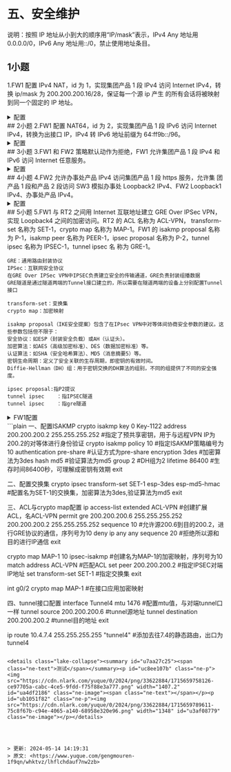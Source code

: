 # 五、安全维护

 说明：按照 IP 地址从小到大的顺序用“IP/mask”表示，IPv4 Any 地址用 0.0.0.0/0，IPv6 Any 地址用::/0，禁止使用地址条目。 

## 1小题
1.FW1 配置 IPv4 NAT，id 为 1，实现集团产品 1 段 IPv4 访问 Internet IPv4，转换 ip/mask 为 200.200.200.16/28，保证每一个源 ip 产生 的所有会话将被映射到同一个固定的 IP 地址。

<details class="lake-collapse"><summary id="u16d1a9be"><span class="ne-text">配置</span></summary><p id="uc31948ce" class="ne-p"><span class="ne-text">FW1</span></p><p id="uf3d4fbe5" class="ne-p"><img src="https://cdn.nlark.com/yuque/0/2024/png/33622884/1713179363911-26ac87a2-cf27-4ac6-90ed-c95d51897e05.png" width="1336.5333333333333" id="u05bf16da" class="ne-image"></p><p id="u1cca0efe" class="ne-p"><img src="https://cdn.nlark.com/yuque/0/2024/png/33622884/1713179928211-ea2b7565-4dc9-42a5-8200-903facae4e9d.png" width="1320.5333333333333" id="vodNQ" class="ne-image"></p><p id="u4ae8ca05" class="ne-p"><span class="ne-text">FW1配置</span></p><p id="uf0132d0f" class="ne-p"><span class="ne-text">ip route 0.0.0.0/0 200.200.200.1  #访问外网路由</span></p><p id="u002ba729" class="ne-p"><span class="ne-text"></span></p><p id="ue52b66b3" class="ne-p"><span class="ne-text">SW3 internet模拟配置</span></p><p id="u5a90a500" class="ne-p"><span class="ne-text">ip route vrf Internet 200.200.200.16/28 200.200.200.2 #Internet返回路由</span></p><p id="ueb51b3af" class="ne-p"><img src="https://cdn.nlark.com/yuque/0/2024/png/33622884/1714817517877-89fced60-f047-47f7-b37e-4122ac95263a.png" width="1185.7777777777778" id="u6579d415" class="ne-image"></p></details>
## 2小题
2.FW1 配置 NAT64，id 为 2，实现集团产品 1 段 IPv6 访问 Internet IPv4，转换为出接口 IP，IPv4 转 IPv6 地址前缀为 64:ff9b::/96。 

<details class="lake-collapse"><summary id="u02ceedb3"><span class="ne-text">配置</span></summary><p id="ud0423fb2" class="ne-p"><span class="ne-text">FW1</span></p><p id="ubcd2d2a5" class="ne-p"><img src="https://cdn.nlark.com/yuque/0/2024/png/33622884/1713179792173-0270fbd8-4e64-492d-a21e-9f58d3ca3e65.png" width="1076.2666666666667" id="HB3WM" class="ne-image"></p><p id="u604eee90" class="ne-p"><img src="https://cdn.nlark.com/yuque/0/2024/png/33622884/1713179956707-f34e403f-d90c-4f05-95c0-92afcd3bce0c.png" width="1331.2" id="u4024fa97" class="ne-image"></p><p id="u3c7f0132" class="ne-p"><img src="https://cdn.nlark.com/yuque/0/2024/png/33622884/1714896549690-f79fdb22-be8f-4d53-8a99-ad386e6d056a.png" width="1408" id="u44fd313d" class="ne-image"></p><p id="uc510e37f" class="ne-p"><span class="ne-text">FW1配置</span></p><p id="u3904fbbb" class="ne-p"><span class="ne-text">ipv6 route ::/0 ethernet0/3 </span><span class="ne-text" style="color: rgb(51, 51, 51); font-size: 14px">FE80::203:FFF:FE3F:C5B6</span><span class="ne-text">   #访问外网路由</span></p><p id="u5252112c" class="ne-p"><img src="https://cdn.nlark.com/yuque/0/2024/png/33622884/1714899272091-d4401c22-0f67-4978-bf34-d2affcccf35f.png" width="1374.2222222222222" id="TPc58" class="ne-image"></p></details>
## 3小题
3.FW1 和 FW2 策略默认动作为拒绝，FW1 允许集团产品 1 段 IPv4 和 IPv6 访问 Internet 任意服务。

<details class="lake-collapse"><summary id="ua0460016"><span class="ne-text">配置</span></summary><p id="u61681073" class="ne-p"><img src="https://cdn.nlark.com/yuque/0/2024/png/33622884/1713417472751-a716b6e3-8d3b-46bf-b052-7f90d3846b33.png" width="896" id="qPRwZ" class="ne-image"></p><p id="u02afda5b" class="ne-p"><img src="https://cdn.nlark.com/yuque/0/2024/png/33622884/1713417608385-43a689a4-61ef-4a20-ba76-f5bd3a69018f.png" width="854.4" id="CgUmY" class="ne-image"></p><p id="ua53b8946" class="ne-p"><img src="https://cdn.nlark.com/yuque/0/2024/png/33622884/1714903271659-ade565af-c796-4a27-bdfd-d436749d2857.png" width="1640.888888888889" id="u151476b5" class="ne-image"></p></details>
## 4小题
4.FW2 允许办事处产品 IPv4 访问集团产品 1 段 https 服务，允许集 团产品 1 段和产品 2 段访问 SW3 模拟办事处 Loopback2 IPv4、FW2 Loopback1 IPv4、办事处产品 IPv4。

<details class="lake-collapse"><summary id="u0580264b"><span class="ne-text">配置</span></summary><p id="u1b2dba6b" class="ne-p"><span class="ne-text">办事处产品：SW3 VLAN 110</span></p><p id="u1e87f754" class="ne-p"><img src="https://cdn.nlark.com/yuque/0/2024/png/33622884/1713417973571-e4746025-0732-4ec1-96f6-86d48bb960f3.png" width="852" id="aLEsA" class="ne-image"></p><p id="ub980259d" class="ne-p"><span class="ne-text">集团产品1段：SW1 VLAN 11</span></p><p id="u1c58642e" class="ne-p"><span class="ne-text">集团产品2段：SW2 VLAN 21</span></p><p id="u097bac5f" class="ne-p"><span class="ne-text">办事处loo2：10.4.3.2</span></p><p id="u1a7a1392" class="ne-p"><span class="ne-text">FW2 loo1：10.4.8.1</span></p><p id="u931a251d" class="ne-p"><span class="ne-text">办事处产品：VLAN 110</span></p><p id="uacf0c719" class="ne-p"><img src="https://cdn.nlark.com/yuque/0/2024/png/33622884/1713418154695-92967ab3-9a2d-4449-9548-81dc7983b442.png" width="838.4" id="OlsRs" class="ne-image"></p></details>
## 5小题
5.FW1 与 RT2 之间用 Internet 互联地址建立 GRE Over IPSec VPN， 实现 Loopback4 之间的加密访问。RT2 的 ACL 名称为 ACL-VPN， transform-set 名称为 SET-1，crypto map 名称为 MAP-1。FW1 的 isakmp proposal 名称为 P-1，isakmp peer 名称为 PEER-1，ipsec proposal 名称为 P-2，tunnel ipsec 名称为 IPSEC-1，tunnel ipsec  名 称为 GRE-1。  

```plain
GRE：通用路由封装协议
IPSec：互联网安全协议
在GRE Over IPSec VPN中IPSEC负责建立安全的传输通道，GRE负责封装组播数据
GRE隧道是通过隧道两端的Tunnel接口建立的，所以需要在隧道两端的设备上分别配置Tunnel接口

transform-set：变换集
crypto map：加密映射

isakmp proposal（IKE安全提案）包含了在IPsec VPN中对等体间协商安全参数的建议。这些参数包括但不限于：
安全协议：如ESP（封装安全负载）或AH（认证头）。
加密算法：如AES（高级加密标准）、DES（数据加密标准）等。
认证算法：如SHA（安全哈希算法）、MD5（消息摘要5）等。
密钥生命周期：定义了安全关联的生存周期，即密钥的有效时间。
Diffie-Hellman（DH）组：用于密钥交换的DH算法的组别，不同的组提供了不同的安全强度。

ipsec proposal:指P2提议
tunnel ipsec	：指IPSEC隧道
tunnel ipsec	：指gre隧道
```

<details class="lake-collapse"><summary id="ua9cab1af"><span class="ne-text">FW1配置</span></summary><p id="u530b80dc" class="ne-p"><span class="ne-text">一、配置IPSEC VPN</span></p><p id="u82dfeab7" class="ne-p"><img src="https://cdn.nlark.com/yuque/0/2024/png/33622884/1714821014742-79ac2703-a3e4-4c53-a601-42fcb3471fc0.png" width="1358.2222222222222" id="ue0c7c4bd" class="ne-image"></p><p id="u3a9f8137" class="ne-p"><img src="https://cdn.nlark.com/yuque/0/2024/png/33622884/1714821531081-f686bb55-4c75-4d19-95c9-d67df10fb7d7.png" width="1405.3333333333333" id="ua0f2da31" class="ne-image"></p><p id="u8ba7ac7c" class="ne-p"><img src="https://cdn.nlark.com/yuque/0/2024/png/33622884/1714821561409-32b491a5-c48e-4578-b45f-8f590578fdd6.png" width="1405" id="ucab34f40" class="ne-image"></p><p id="u8dc08fc7" class="ne-p"><img src="https://cdn.nlark.com/yuque/0/2024/png/33622884/1714821603668-5d8170b2-bbdb-4d6c-8216-0a242803be9f.png" width="1405.3333333333333" id="ubbb28c0e" class="ne-image"></p><p id="u88b2aa85" class="ne-p"><span class="ne-text">二、放行策略</span></p><p id="uf60c4894" class="ne-p"><img src="https://cdn.nlark.com/yuque/0/2024/png/33622884/1715663324612-d2d6c4d4-5ece-4b03-9134-06f5007224d6.png" width="1519.2" id="u8a829cad" class="ne-image"></p><p id="u52e970a5" class="ne-p"><span class="ne-text">三、配置GRE隧道</span></p><p id="u70dc3fb1" class="ne-p"><span class="ne-text">tunnel gre GRE-1                      #创建名为GRE-1的gre隧道</span></p><p id="u5fb1be0c" class="ne-p"><span class="ne-text">  source 200.200.200.2    	 #指定源地址或接口</span></p><p id="uab9a88c2" class="ne-p"><span class="ne-text">  destination 200.200.200.6 	 #指定目的地址或接口</span></p><p id="u84947d5e" class="ne-p"><span class="ne-text">  interface ethernet0/3             #指定出接口</span></p><p id="u19d4a4ca" class="ne-p"><span class="ne-text">  next-tunnel ipsec IPSEC-1	 #指定ipsec vpn隧道</span></p><p id="uf76c7b99" class="ne-p"><span class="ne-text">  exit</span></p><p id="u920ed430" class="ne-p"><span class="ne-text">int tunnel4   				 #进入接口</span></p><p id="ue51ff059" class="ne-p"><span class="ne-text">  tunnel gre GRE-1  		 #绑定gre隧道，隧道名为GRE-1</span></p><p id="ua8272de7" class="ne-p"><span class="ne-text">  exit</span></p><p id="u0503eb0a" class="ne-p"><span class="ne-text"></span></p><p id="u620089a2" class="ne-p"><span class="ne-text">show tunnel gre GRE-1  	           #查看隧道配置信息</span></p><p id="u16890a67" class="ne-p"><span class="ne-text">ip route 10.4.6.4/32 &quot;tunnel4&quot;   #添加静态路由，去往6.4，从tunnel4出</span></p></details>
```plain
一、配置ISAKMP
crypto isakmp key 0 Key-1122 address 200.200.200.2 255.255.255.252   #指定了预共享密钥，用于与远程VPN IP为200.2的对等体进行身份验证
crypto isakmp policy 10  #指定ISAKMP策略编号为10
authentication pre-share #认证方式为pre-share
encryption 3des					 #加密算法为3des
hash md5 								 #验证算法为md5
group 2									 #DH组为2
lifetime 86400					 #生存时间86400秒，可理解成密钥有效期
exit

二、配置交换集
crypto ipsec transform-set SET-1 esp-3des esp-md5-hmac   #配置名为SET-1的交换集，加密算法为3des,验证算法为md5
exit

三、ACL与crypto map配置
ip access-list extended ACL-VPN     #创建扩展ACL，名ACL-VPN
permit gre 200.200.200.6 255.255.255.252 200.200.200.2 255.255.255.252 sequence 10 #允许源200.6到目的200.2，进行GRE协议的通信，序列号为10
deny ip any any sequence 20  #拒绝所以源和目的进行IP通信
exit

crypto map MAP-1 10 ipsec-isakmp  #创建名为MAP-1的加密映射，序列号为10
match address ACL-VPN							#匹配ACL
set peer 200.200.200.2						#指定IPSEC对端IP地址
set transform-set SET-1						#指定交换集
exit

int g0/2
crypto map MAP-1  #在接口应用加密映射

四、tunnel接口配置
interface Tunnel4
mtu 1476                          #配置mtu值，与对端tunnel口一样
tunnel source 200.200.200.6       #tunnel源地址
tunnel destination 200.200.200.2  #tunnel目的地址
exit

ip route 10.4.7.4 255.255.255.255 "tunnel4"     #添加去往7.4的静态路由，出口为tunnel4
```

<details class="lake-collapse"><summary id="u7aa27c25"><span class="ne-text">测试</span></summary><p id="uc8ee107b" class="ne-p"><img src="https://cdn.nlark.com/yuque/0/2024/png/33622884/1715659758126-ce97705a-cabc-4ce5-9fdd-f75f88e3a777.png" width="1407.2" id="ua4df2186" class="ne-image"><span class="ne-text"></span></p><p id="ub1051f82" class="ne-p"><img src="https://cdn.nlark.com/yuque/0/2024/png/33622884/1715659789611-75c8f67b-c94e-4065-a140-68958e320e96.png" width="1348" id="u3af08779" class="ne-image"></p></details>




> 更新: 2024-05-14 14:19:31  
> 原文: <https://www.yuque.com/gengmouren-1f9qn/whktvz/lhflchdauf7nw2zb>